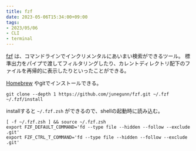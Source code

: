 ```yaml
---
title: fzf
date: 2023-05-06T15:34:00+09:00
tags:
- 2023/05/06
- CLI
- terminal
---
```


[fzf](https://github.com/junegunn/fzf) は、コマンドラインでインクリメンタルにあいまい検索ができるツール。
標準出力をパイプで渡してフィルタリングしたり、カレントディレクトリ配下のファイルを再帰的に表示したりといったことができる。

[Homebrew](note/Homebrew.md) やgitでインストールできる。

````shell
git clone --depth 1 https://github.com/junegunn/fzf.git ~/.fzf
~/.fzf/install
````

installすると `~/.fzf.zsh` ができるので、shellの起動時に読み込む。

````shell
[ -f ~/.fzf.zsh ] && source ~/.fzf.zsh
export FZF_DEFAULT_COMMAND='fd --type file --hidden --follow --exclude .git'
export FZF_CTRL_T_COMMAND='fd --type file --hidden --follow --exclude .git'
````
